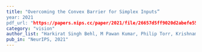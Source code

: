```yaml
---
title: "Overcoming the Convex Barrier for Simplex Inputs”
year: 2021
pdf_url: "https://papers.nips.cc/paper/2021/file/26657d5ff9020d2abefe558796b99584-Paper.pdf"
category: "vision"
author_list: "Harkirat Singh Behl, M Pawan Kumar, Philip Torr, Krishnamurthy Dvijotham"
pub_in: "NeurIPS, 2021"
---
```

